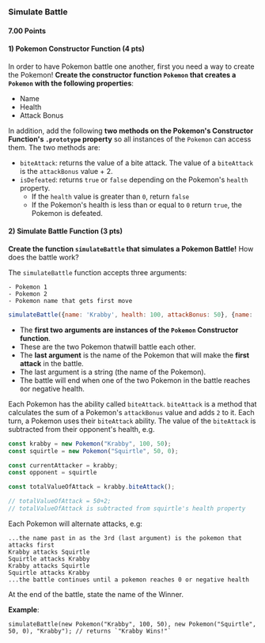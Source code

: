 ### Simulate Battle

#### 7.00 Points

#### 1) Pokemon Constructor Function (4 pts)

In order to have Pokemon battle one another, first you need a way to create the Pokemon! **Create the constructor function `Pokemon` that creates a `Pokemon`
with the following properties**:

- Name
- Health
- Attack Bonus

In addition, add the following **two methods on the Pokemon's Constructor Function's `.prototype` property** so all instances of the `Pokemon` can access them. The two methods are:

- `biteAttack`: returns the value of a bite attack.  The value of a `biteAttack` is the `attackBonus` value + 2.
- `isDefeated`: returns `true` or `false` depending on the Pokemon's `health` property. 
	- If the `health` value is greater than `0`, return `false`
	- If the Pokemon's health is less than or equal to `0` return `true`, the Pokemon is defeated.


#### 2) Simulate Battle Function (3 pts)

**Create the function `simulateBattle` that simulates a Pokemon Battle!** How does the battle work? 

The `simulateBattle` function accepts three arguments:

	- Pokemon 1
	- Pokemon 2
	- Pokemon name that gets first move

```js
simulateBattle({name: 'Krabby', health: 100, attackBonus: 50}, {name: 'Squirtle', health: 50, attackBonus: 0}, 'Krabby');
```

- The **first two arguments are instances of the `Pokemon` Constructor function**.  
- These are the two Pokemon thatwill battle each other.  
- The **last argument** is the name of the Pokemon that will make the **first attack** in the battle. 
- The last argument is a string (the name of the Pokemon).
- The battle will end when one of the two Pokemon in the battle reaches `0`or negative health.  

Each Pokemon has the ability called `biteAttack`.  `biteAttack` is a method that calculates the sum of a Pokemon's `attackBonus` value and adds `2` to it. Each turn, a Pokemon uses their `biteAttack` ability. The value of the `biteAttack` is subtracted from their opponent's health, e.g.

```js
const krabby = new Pokemon("Krabby", 100, 50);
const squirtle = new Pokemon("Squirtle", 50, 0);

const currentAttacker = krabby;
const opponent = squirtle

const totalValueOfAttack = krabby.biteAttack();

// totalValueOfAttack = 50+2;
// totalValueOfAttack is subtracted from squirtle's health property
```


Each Pokemon will alternate attacks, e.g:

```
...the name past in as the 3rd (last argument) is the pokemon that attacks first
Krabby attacks Squirtle
Squirtle attacks Krabby
Krabby attacks Squirtle
Squirtle attacks Krabby
...the battle continues until a pokemon reaches 0 or negative health
```
 
 At the end of the battle, state the name of the Winner. 

**Example**:

```
simulateBattle(new Pokemon("Krabby", 100, 50), new Pokemon("Squirtle", 50, 0), "Krabby"); // returns `"Krabby Wins!"`
```
